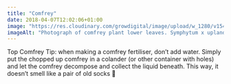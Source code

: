 ```yaml
---
title: "Comfrey"
date: 2018-04-07T12:02:06+01:00
image: "https://res.cloudinary.com/growdigital/image/upload/w_1280/v1544107911/comfrey-40398318455.jpg"
imageAlt: "Photograph of comfrey plant lower leaves. Symphytum x uplandicum 'Bocking 14', photo by Finchj on Wikimedia Commons"
---
```


Top Comfrey Tip: when making a comfrey fertiliser, don’t add water. Simply put the chopped up comfrey in a colander (or other container with holes) and let the comfrey decompose and collect the liquid beneath. This way, it doesn’t smell like a pair of old socks 🧦
